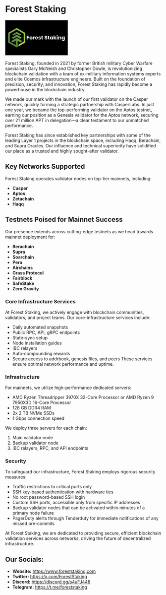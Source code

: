 # Forest Staking

<img src="https://raw.githubusercontent.com/ForestStaking/Forest_Staking_Logo/main/Forest_Staking_Logo.jpg" style="width: 40%; fill: white" />

Forest Staking, founded in 2021 by former British military Cyber Warfare specialists Gary McNeish and Christopher Dowle, is revolutionizing blockchain validation with a team of ex-military information systems experts and elite Cosmos infrastructure engineers. Built on the foundation of precision, security, and innovation, Forest Staking has rapidly become a powerhouse in the blockchain industry.

We made our mark with the launch of our first validator on the Casper network, quickly forming a strategic partnership with CasperLabs. In just one year, we became the top-performing validator on the Aptos testnet, earning our position as a Genesis validator for the Aptos network, securing over 21 million APT in delegation—a clear testament to our unmatched performance.

Forest Staking has since established key partnerships with some of the leading Layer 1 projects in the blockchain space, including Haqq, Berachain, and Supra Oracles. Our influence and technical superiority have solidified our place as a trusted and highly sought-after validator.

## Key Networks Supported

Forest Staking operates validator nodes on top-tier mainnets, including:

- **Casper**
- **Aptos**
- **Zetachain**
- **Haqq**

## Testnets Poised for Mainnet Success

Our presence extends across cutting-edge testnets as we head towards mainnet deployment for:

- **Berachain**
- **Supra**
- **Soarchain**
- **Pera**
- **Airchains**
- **Grass Protocol**
- **Fairblock**
- **SafeStake**
- **Zero Gravity**

### Core Infrastructure Services

At Forest Staking, we actively engage with blockchain communities, validators, and project teams. Our core-infrastructure services include:

- Daily automated snapshots
- Public RPC, API, gRPC endpoints
- State-sync setup
- Node installation guides
- IBC relayers
- Auto-compounding rewards
- Secure access to addrbook, genesis files, and peers These services ensure optimal network performance and uptime.

### Infrastructure

For mainnets, we utilize high-performance dedicated servers:

- AMD Ryzen Threadripper 3970X 32-Core Processor or AMD Ryzen 9 7950X3D 16-Core Processor
- 128 GB DDR4 RAM
- 2x 2 TB NVMe SSDs
- 1 Gbps connection speed

We deploy three servers for each chain:

1. Main validator node
2. Backup validator node
3. IBC relayers, RPC, and API endpoints

### Security

To safeguard our infrastructure, Forest Staking employs rigorous security measures:

- Traffic restrictions to critical ports only
- SSH key-based authentication with hardware ties
- No root password-based SSH login
- Custom SSH ports, accessible only from specific IP addresses
- Backup validator nodes that can be activated within minutes of a primary node failure
- PagerDuty alerts through Tenderduty for immediate notifications of any missed pre-commits

At Forest Staking, we are dedicated to providing secure, efficient blockchain validation services across networks, driving the future of decentralized infrastructure.

## Our Socials:

- **Website:** https://www.foreststaking.com
- **Twitter:** https://x.com/ForestStaking
- **Discord:** https://discord.gg/s4uFJ448
- **Telegram:** https://t.me/foreststaking
